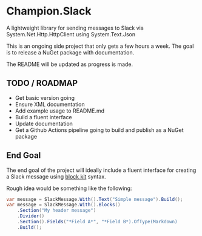 # Champion.Slack
A lightweight library for sending messages to Slack via System.Net.Http.HttpClient using System.Text.Json

This is an ongoing side project that only gets a few hours a week. The goal is to release a NuGet package with documentation.

The README will be updated as progress is made.

## TODO / ROADMAP

* Get basic version going
* Ensure XML documentation
* Add example usage to README.md
* Build a fluent interface
* Update documentation
* Get a Github Actions pipeline going to build and publish as a NuGet package

## End Goal

The end goal of the project will ideally include a fluent interface for creating a Slack message using [block kit](https://api.slack.com/reference/block-kit) syntax.

Rough idea would be something like the following:
```c#
var message = SlackMessage.With().Text("Simple message").Build();
var message = SlackMessage.With().Blocks()
    .Section("My header message")
    .Divider()
    .Section().Fields("*Field A*", "*Field B*).OfType(Markdown)
    .Build();
```
